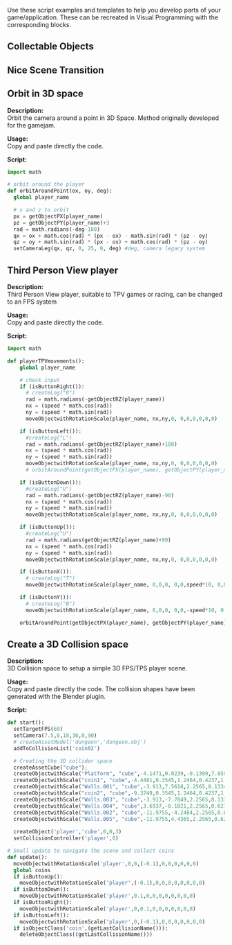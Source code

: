 Use these script examples and templates to help you develop parts of your game/application.
These can be recreated in Visual Programming with the corresponding blocks.

## Collectable Objects

## Nice Scene Transition

## Orbit in 3D space

**Description:**  
Orbit the camera around a point in 3D Space. Method originally developed for the gamejam.

**Usage:**  
Copy and paste directly the code.

**Script:**

```python
import math

# orbit around the player
def orbitAroundPoint(ox, oy, deg):
  global player_name

  # x and z to orbit
  px = getObjectPX(player_name)
  pz = getObjectPY(player_name)+3
  rad = math.radians(-deg-180)
  qx = ox + math.cos(rad) * (px - ox) - math.sin(rad) * (pz - oy)
  qz = oy + math.sin(rad) * (px - ox) + math.cos(rad) * (pz - oy)
  setCameraLeg(qx, qz, 0, 25, 0, deg) #deg, camera legacy system
```

## Third Person View player

**Description:**  
Third Person View player, suitable to TPV games or racing, can be changed to an FPS system

**Usage:**  
Copy and paste directly the code.

**Script:**

```python
import math

def playerTPVmovements():
    global player_name

    # check input
    if (isButtonRight()):
      # createLog("R")
      rad = math.radians(-getObjectRZ(player_name))
      nx = (speed * math.cos(rad))
      ny = (speed * math.sin(rad))
      moveObjectwithRotationScale(player_name, nx,ny,0, 0,0,0,0,0,0)

    if (isButtonLeft()):
      #createLog("L")
      rad = math.radians(-getObjectRZ(player_name)+180)
      nx = (speed * math.cos(rad))
      ny = (speed * math.sin(rad))
      moveObjectwithRotationScale(player_name, nx,ny,0, 0,0,0,0,0,0)
      # orbitAroundPoint(getObjectPX(player_name), getObjectPY(player_name), -getObjectRZ(player_name))

    if (isButtonDown()):
      #createLog("U")
      rad = math.radians(-getObjectRZ(player_name)-90)
      nx = (speed * math.cos(rad))
      ny = (speed * math.sin(rad))
      moveObjectwithRotationScale(player_name, nx,ny,0, 0,0,0,0,0,0)

    if (isButtonUp()):
      #createLog("U")
      rad = math.radians(getObjectRZ(player_name)+90)
      nx = (speed * math.cos(rad))
      ny = (speed * math.sin(rad))
      moveObjectwithRotationScale(player_name, nx,ny,0, 0,0,0,0,0,0)

    if (isButtonX()):
      # createLog("T")
      moveObjectwithRotationScale(player_name, 0,0,0, 0,0,speed*10, 0,0,0)

    if (isButtonY()):
      # createLog("B")
      moveObjectwithRotationScale(player_name, 0,0,0, 0,0,-speed*10, 0,0,0)

    orbitAroundPoint(getObjectPX(player_name), getObjectPY(player_name), -getObjectRZ(player_name))
```


## Create a 3D Collision space

**Description:**  
3D Collision space to setup a simple 3D FPS/TPS player scene.

**Usage:**  
Copy and paste directly the code. The collision shapes have been generated with the Blender plugin.

**Script:**

```python
def start():
  setTargetFPS(60)
  setCamera(7.5,0,18,30,0,90)
  # createAssetModel('dungeon','dungeon.obj')
  addToCollisionList('coin02')

  # Creating the 3D collider space
  createAssetCube("cube");
  createObjectwithScale("Platform", "cube",-4.1471,0.0239,-0.1399,7.8596,8.1615,0.0655);hideObject("Platform");addToCollisionList("Platform");
  createObjectwithScale("coin1", "cube",-4.4481,0.3545,1.2464,0.4237,1.0,1.0);hideObject("coin1");addToCollisionList("coin1");
  createObjectwithScale("Walls.001", "cube",-3.913,7.5618,2.2565,8.1334,0.4529,2.172);hideObject("Walls.001");addToCollisionList("Walls.001");
  createObjectwithScale("coin2", "cube",-9.3749,0.3545,1.2464,0.4237,1.0,1.0);hideObject("coin2");addToCollisionList("coin2");
  createObjectwithScale("Walls.003", "cube",-3.913,-7.7849,2.2565,8.1334,0.4529,2.172);hideObject("Walls.003");addToCollisionList("Walls.003");
  createObjectwithScale("Walls.004", "cube",3.6937,-0.1021,2.2565,0.6277,8.231,2.172);hideObject("Walls.004");addToCollisionList("Walls.004");
  createObjectwithScale("Walls.002", "cube",-11.9755,-4.2484,2.2565,0.6277,7.2022,2.172);hideObject("Walls.002");addToCollisionList("Walls.002");
  createObjectwithScale("Walls.005", "cube",-11.9755,4.4365,2.2565,0.6277,2.7894,2.172);hideObject("Walls.005");addToCollisionList("Walls.005");
  
  createObject('player','cube',0,0,3)
  setCollisionController('player',0)

# Small update to navigate the scene and collect coins
def update():
  moveObjectwithRotationScale('player',0,0,(-0.1),0,0,0,0,0,0)
  global coins
  if isButtonUp():
    moveObjectwithRotationScale('player',(-0.1),0,0,0,0,0,0,0,0)
  if isButtonDown():
    moveObjectwithRotationScale('player',0.1,0,0,0,0,0,0,0,0)
  if isButtonRight():
    moveObjectwithRotationScale('player',0,0.1,0,0,0,0,0,0,0)
  if isButtonLeft():
    moveObjectwithRotationScale('player',0,(-0.1),0,0,0,0,0,0,0)
  if isObjectClass('coin',(getLastCollisionName())):
    deleteObjectClass((getLastCollisionName()))
```

